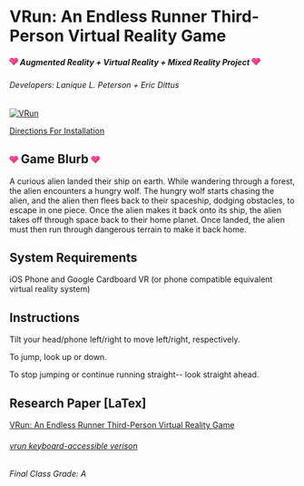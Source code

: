 # VRun: An Endless Runner Third-Person Virtual Reality Game
##### ![love](https://github.com/joshnatis/joshnatis/blob/master/pix/heart.gif) Augmented Reality + Virtual Reality + Mixed Reality Project ![love](https://github.com/joshnatis/joshnatis/blob/master/pix/heart.gif)
###### Developers: Lanique L. Peterson + Eric Dittus

[<img width="641" alt="VRun" src="https://user-images.githubusercontent.com/54916166/179155042-87ce69a4-3de3-42fa-8dd2-ff8e8e563f45.png">](https://www.youtube.com/watch?v=rQ-VMlocOac)

[Directions For Installation](https://github.com/La-Nique/VRun/files/9106682/Directions.and.Installation.docx)

## ![love](https://github.com/joshnatis/joshnatis/blob/master/pix/heart.gif) Game Blurb ![love](https://github.com/joshnatis/joshnatis/blob/master/pix/heart.gif)
A curious alien landed their ship on earth. While wandering through a forest, the alien encounters a hungry wolf. The hungry wolf starts chasing the alien, and the alien then flees back to their spaceship, dodging obstacles, to escape in one piece. Once the alien makes it back onto its ship, the alien takes off through space back to their home planet. Once landed, the alien must then run through dangerous terrain to make it back home.

## System Requirements
iOS Phone and Google Cardboard VR (or phone compatible equivalent virtual reality system)

## Instructions
Tilt your head/phone left/right to move left/right, respectively. 

To jump, look up or down. 

To stop jumping or continue running straight-- look straight ahead.

## Research Paper [LaTex]
[VRun: An Endless Runner Third-Person Virtual Reality Game](https://github.com/La-Nique/VRun/tree/main/research-paper)

###### [vrun keyboard-accessible verison](https://github.com/EricDittus/VRun_KeyboardAccessible)

###### Final Class Grade: A
